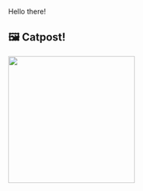 Hello there!



## 🖼️ Catpost!

<sub>
    <img src="https://cdn2.thecatapi.com/images/28f.jpg" height="256">
</sub>

